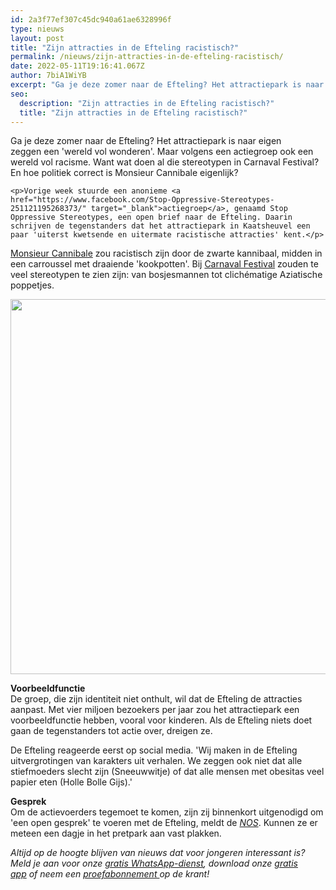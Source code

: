 ```yaml
---
id: 2a3f77ef307c45dc940a61ae6328996f
type: nieuws
layout: post
title: "Zijn attracties in de Efteling racistisch?"
permalink: /nieuws/zijn-attracties-in-de-efteling-racistisch/
date: 2022-05-11T19:16:41.067Z
author: 7biA1WiYB
excerpt: "Ga je deze zomer naar de Efteling? Het attractiepark is naar eigen zeggen een 'wereld vol wonderen'. Maar volgens een actiegroep ook een wereld vol racisme. Want wat doen al die stereotypen in Carnaval Festival? En hoe politiek correct is Monsieur Cannibale eigenlijk?  "
seo:
  description: "Zijn attracties in de Efteling racistisch?"
  title: "Zijn attracties in de Efteling racistisch?"
---
```

Ga je deze zomer naar de Efteling? Het attractiepark is naar eigen zeggen een 'wereld vol wonderen'. Maar volgens een actiegroep ook een wereld vol racisme. Want wat doen al die stereotypen in Carnaval Festival? En hoe politiek correct is Monsieur Cannibale eigenlijk?  

    <p>Vorige week stuurde een anonieme <a href="https://www.facebook.com/Stop-Oppressive-Stereotypes-251121195268373/" target="_blank">actiegroep</a>, genaamd Stop Oppressive Stereotypes, een open brief naar de Efteling. Daarin schrijven de tegenstanders dat het attractiepark in Kaatsheuvel een paar 'uiterst kwetsende en uitermate racistische attracties' kent.</p>
<p><a href="https://www.efteling.com/nl/park/attracties/monsieur-cannibale" target="_blank">Monsieur Cannibale</a> zou racistisch zijn door de zwarte kannibaal, midden in een carroussel met draaiende 'kookpotten'. Bij <a href="https://www.efteling.com/nl/park/attracties/carnaval-festival" target="_blank">Carnaval Festival</a> zouden te veel stereotypen te zien zijn: van bosjesmannen tot clichématige Aziatische poppetjes.</p>
<p><div class="media media-element-container media-default"><div id="file-20150" class="file file-image file-image-jpeg">

        
  
  <div class="content">
    <img height="600" width="968" class="media-element file-default" src="https://7dagen.netlify.app/sites/default/files/cannibale.jpg" alt="">  </div>

  
</div>
</div>
<p><strong>Voorbeeldfunctie</strong><br>De groep, die zijn identiteit niet onthult, wil dat de Efteling de attracties aanpast. Met vier miljoen bezoekers per jaar zou het attractiepark een voorbeeldfunctie hebben, vooral voor kinderen. Als de Efteling niets doet gaan de tegenstanders tot actie over, dreigen ze.</p>
<p>De Efteling reageerde eerst op social media. 'Wij maken in de Efteling uitvergrotingen van karakters uit verhalen. We zeggen ook niet dat alle stiefmoeders slecht zijn (Sneeuwwitje) of dat alle mensen met obesitas veel papier eten (Holle Bolle Gijs).' </p>
<p><strong>Gesprek</strong><br>Om de actievoerders tegemoet te komen, zijn zij binnenkort uitgenodigd om 'een open gesprek' te voeren met de Efteling, meldt de <a href="http://nos.nl/artikel/2115431-discussie-over-racistisch-karakter-van-attracties-in-de-efteling.html" target="_blank"><em>NOS</em></a>. Kunnen ze er meteen een dagje in het pretpark aan vast plakken.</p>
<p><em>Altijd op de hoogte blijven van nieuws dat voor jongeren interessant is? Meld je aan voor onze <a href="https://7dagen.netlify.app/whatsapp">gratis WhatsApp-dienst</a>, download onze <a href="https://7dagen.netlify.app/app">gratis app</a> of neem een <a href="https://abonneren.sevendays.nl/abonneren/abonnementen/ae/artikel">proefabonnement </a>op de krant!</em></p>  
